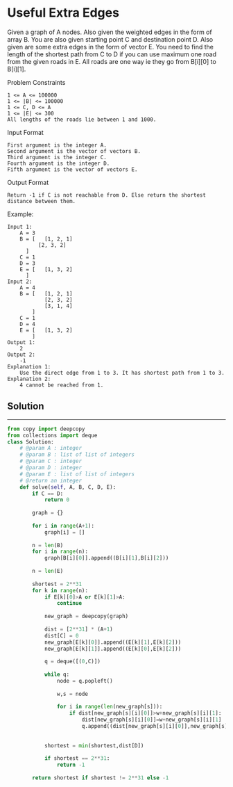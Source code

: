 <h1>Useful Extra Edges</h1>

<p>
Given a graph of A nodes. Also given the weighted edges in the form of array B.
You are also given starting point C and destination point D.
Also given are some extra edges in the form of vector E.
You need to find the length of the shortest path from C to D if you can use maximum one road from the given roads in E.
All roads are one way ie they go from B[i][0] to B[i][1].

Problem Constraints

    1 <= A <= 100000
    1 <= |B| <= 100000
    1 <= C, D <= A
    1 <= |E| <= 300
    All lengths of the roads lie between 1 and 1000.

Input Format

    First argument is the integer A.
    Second argument is the vector of vectors B.
    Third argument is the integer C.
    Fourth argument is the integer D.
    Fifth argument is the vector of vectors E.

Output Format

    Return -1 if C is not reachable from D. Else return the shortest distance between them.

Example:

    Input 1:
        A = 3
        B = [   [1, 2, 1]
              [2, 3, 2]
          ]
        C = 1
        D = 3
        E = [   [1, 3, 2]
          ]
    Input 2:
        A = 4
        B = [   [1, 2, 1]
                [2, 3, 2]
                [3, 1, 4]
            ]
        C = 1
        D = 4
        E = [   [1, 3, 2]
            ]
    Output 1:
        2
    Output 2:
        -1
    Explanation 1:
        Use the direct edge from 1 to 3. It has shortest path from 1 to 3.
    Explanation 2:
        4 cannot be reached from 1.

<h2>Solution</h2>

***

```python
from copy import deepcopy
from collections import deque
class Solution:
    # @param A : integer
    # @param B : list of list of integers
    # @param C : integer
    # @param D : integer
    # @param E : list of list of integers
    # @return an integer
    def solve(self, A, B, C, D, E):
        if C == D:
            return 0
            
        graph = {}
        
        for i in range(A+1):
            graph[i] = []
            
        n = len(B)
        for i in range(n):
            graph[B[i][0]].append((B[i][1],B[i][2]))
            
        n = len(E)
        
        shortest = 2**31
        for k in range(n):
            if E[k][0]>A or E[k][1]>A:
                continue
            
            new_graph = deepcopy(graph)
            
            dist = [2**31] * (A+1)
            dist[C] = 0
            new_graph[E[k][0]].append((E[k][1],E[k][2]))
            new_graph[E[k][1]].append((E[k][0],E[k][2]))
            
            q = deque([(0,C)])
            
            while q:
                node = q.popleft()
                
                w,s = node
                
                for i in range(len(new_graph[s])):
                    if dist[new_graph[s][i][0]]>w+new_graph[s][i][1]:
                        dist[new_graph[s][i][0]]=w+new_graph[s][i][1]
                        q.append((dist[new_graph[s][i][0]],new_graph[s][i][0]))
            
            
            shortest = min(shortest,dist[D])
            
            if shortest == 2**31:
                return -1
                
        return shortest if shortest != 2**31 else -1
```
